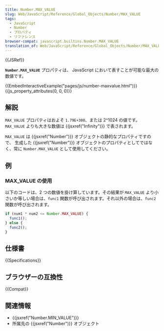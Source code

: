 ```yaml
---
title: Number.MAX_VALUE
slug: Web/JavaScript/Reference/Global_Objects/Number/MAX_VALUE
tags:
  - JavaScript
  - Number
  - プロパティ
  - リファレンス
browser-compat: javascript.builtins.Number.MAX_VALUE
translation_of: Web/JavaScript/Reference/Global_Objects/Number/MAX_VALUE
---
```

{{JSRef}}

**`Number.MAX_VALUE`** プロパティは、 JavaScript において表すことが可能な最大の数値です。

{{EmbedInteractiveExample("pages/js/number-maxvalue.html")}}{{js_property_attributes(0, 0, 0)}}

## 解説

`MAX_VALUE` プロパティはおよそ `1.79E+308`、または 2^1024 の値です。`MAX_VALUE` よりも大きな数値は {{jsxref("Infinity")}} で表されます。

`MAX_VALUE` は {{jsxref("Number")}} オブジェクトの静的なプロパティですので、 生成した {{jsxref("Number")}} オブジェクトのプロパティとしてではなく、常に `Number.MAX_VALUE` として使用してください。

## 例

### MAX_VALUE の使用

以下のコードは、2 つの数値を掛け算しています。その結果が `MAX_VALUE` より小さいか等しい場合は、`func1` 関数が呼び出されます。それ以外の場合は、`func2` 関数が呼び出されます。

```js
if (num1 * num2 <= Number.MAX_VALUE) {
  func1();
} else {
  func2();
}
```

## 仕様書

{{Specifications}}

## ブラウザーの互換性

{{Compat}}

## 関連情報

- {{jsxref("Number.MIN_VALUE")}}
- 所属先の {{jsxref("Number")}} オブジェクト
